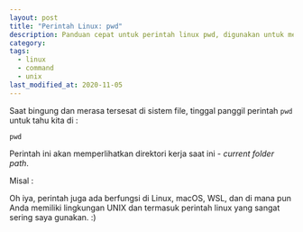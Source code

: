 ```yaml
---
layout: post
title: "Perintah Linux: pwd"
description: Panduan cepat untuk perintah linux pwd, digunakan untuk memeriksa direktori kerja saat ini.
category:
tags:
  - linux
  - command
  - unix
last_modified_at: 2020-11-05
---
```


Saat bingung dan merasa tersesat di sistem file, tinggal panggil perintah `pwd` untuk tahu kita di :

```
pwd
```

Perintah ini akan memperlihatkan direktori kerja saat ini - *current folder path*.

Misal :

<amp-img src="/assets/post/linux-command/pwd.png" width="900" height="678" layout="responsive" alt="AMP"></amp-img>

Oh iya, perintah juga ada berfungsi di Linux, macOS, WSL, dan di mana pun Anda memiliki lingkungan UNIX dan termasuk perintah linux yang sangat sering saya gunakan. :)
